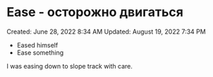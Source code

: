 # Ease - осторожно двигаться

Created: June 28, 2022 8:34 AM
Updated: August 19, 2022 7:34 PM

- Eased himself
- Ease something

I was easing down to slope track with care.